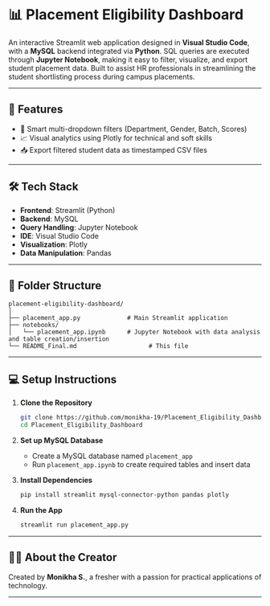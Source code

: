 # 📊 Placement Eligibility Dashboard

An interactive Streamlit web application designed in **Visual Studio Code**, with a **MySQL** backend integrated via **Python**. SQL queries are executed through **Jupyter Notebook**, making it easy to filter, visualize, and export student placement data. Built to assist HR professionals in streamlining the student shortlisting process during campus placements.

---

## 🚀 Features

- 🎯 Smart multi-dropdown filters (Department, Gender, Batch, Scores)
- 📈 Visual analytics using Plotly for technical and soft skills
- 📥 Export filtered student data as timestamped CSV files

---

## 🛠️ Tech Stack

- **Frontend**: Streamlit (Python)
- **Backend**: MySQL
- **Query Handling**: Jupyter Notebook
- **IDE**: Visual Studio Code
- **Visualization**: Plotly
- **Data Manipulation**: Pandas

---

## 📁 Folder Structure

```
placement-eligibility-dashboard/
│
├── placement_app.py             # Main Streamlit application      
├── notebooks/
│   └── placement_app.ipynb      # Jupyter Notebook with data analysis and table creation/insertion
└── README_Final.md                    # This file
```

---

## 💻 Setup Instructions

1. **Clone the Repository**
   ```bash
   git clone https://github.com/monikha-19/Placement_Eligibility_Dashboard.git
   cd Placement_Eligibility_Dashboard
   ```

2. **Set up MySQL Database**
   - Create a MySQL database named `placement_app`
   - Run `placement_app.ipynb` to create required tables and insert data

3. **Install Dependencies**
   ```bash
   pip install streamlit mysql-connector-python pandas plotly
   ```

4. **Run the App**
   ```bash
   streamlit run placement_app.py
   ```

---

## 🙋‍♀️ About the Creator

Created by **Monikha S.**, a fresher with a passion for practical applications of technology.  

---
